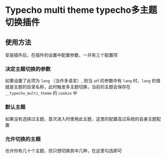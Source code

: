 # Typecho multi theme typecho多主题切换插件
## 使用方法
安装插件后，在插件的设置中配置参数，一共有三个配置项

### 决定主题切换的参数
如果设置了此项为 `lang` （当作多语言）, 则当 url 的参数中有 `lang` 时，`lang` 的值就是主题的目录名称，此时触发多主题切换，当前的主题会保存在 `__typecho_multi_theme` 的 `cookie` 中
### 默认主题
如果没有选择过主题，首次进入时使用此主题，这里的配置高过系统的自身主题配置
### 允许切换的主题
也许你有几十个主题，但只想切换其中几种，在这里勾选即可



